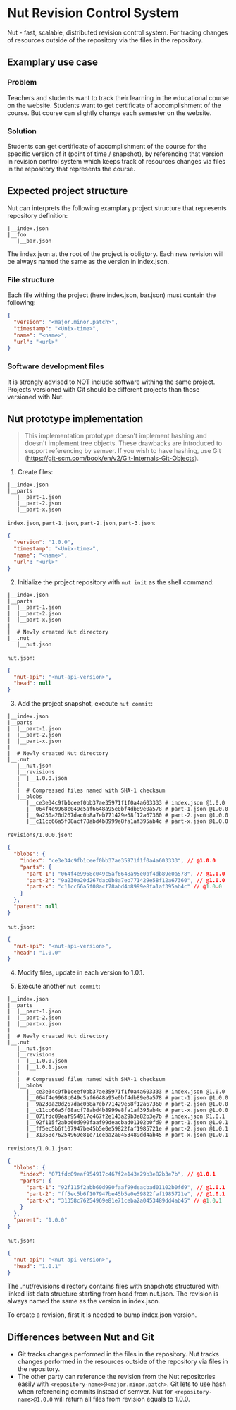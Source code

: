 # Nut Revision Control System

Nut - fast, scalable, distributed revision control system. For tracing changes of resources outside of the repository via the files in the repository.

## Examplary use case

### Problem

Teachers and students want to track their learning in the educational course on the website. Students want to get certificate of accomplishment of the course. But course can slightly change each semester on the website.

### Solution

Students can get certificate of accomplishment of the course for the specific version of it (point of time / snapshot), by referencing that version in revision control system which keeps track of resources changes via files in the repository that represents the course.

## Expected project structure

Nut can interprets the following examplary project structure that represents repository definition:

```
|__index.json
|__foo
   |__bar.json
```

The index.json at the root of the project is obligtory. Each new revision will be always named the same as the version in index.json.

### File structure

Each file withing the project (here index.json, bar.json) must contain the following:

```json
{
  "version": "<major.minor.patch>",
  "timestamp": "<Unix-time>",
  "name": "<name>",
  "url": "<url>"
}
```

### Software development files

It is strongly advised to NOT include software withing the same project. Projects versioned with Git should be different projects than those versioned with Nut.

## Nut prototype implementation

> This implementation prototype doesn't implement hashing and doesn't implement tree objects. These drawbacks are introduced to support referencing by semver. If you wish to have hashing, use Git (https://git-scm.com/book/en/v2/Git-Internals-Git-Objects).

1. Create files:

```
|__index.json
|__parts
   |__part-1.json
   |__part-2.json
   |__part-x.json
```

`index.json`, `part-1.json`, `part-2.json`, `part-3.json`:

```json
{
  "version": "1.0.0",
  "timestamp": "<Unix-time>",
  "name": "<name>",
  "url": "<url>"
}
```

2. Initialize the project repository with `nut init` as the shell command:

```
|__index.json
|__parts
|  |__part-1.json
|  |__part-2.json
|  |__part-x.json
|
|  # Newly created Nut directory
|__.nut
   |__nut.json
```

`nut.json`:

```json
{
  "nut-api": "<nut-api-version>",
  "head": null
}
```

3. Add the project snapshot, execute `nut commit`:

```
|__index.json
|__parts
|  |__part-1.json
|  |__part-2.json
|  |__part-x.json
|
|  # Newly created Nut directory
|__.nut
   |__nut.json
   |__revisions
   |  |__1.0.0.json
   |
   |  # Compressed files named with SHA-1 checksum
   |__blobs
      |__ce3e34c9fb1ceef0bb37ae35971f1f0a4a603333 # index.json @1.0.0
      |__064f4e9968c049c5af6648a95e0bf4db89e0a578 # part-1.json @1.0.0
      |__9a230a20d267dac0b8a7eb771429e58f12a67360 # part-2.json @1.0.0
      |__c11cc66a5f08acf78abd4b8999e8fa1af395ab4c # part-x.json @1.0.0
```

`revisions/1.0.0.json`:

```json
{
  "blobs": {
    "index": "ce3e34c9fb1ceef0bb37ae35971f1f0a4a603333", // @1.0.0
    "parts": {
      "part-1": "064f4e9968c049c5af6648a95e0bf4db89e0a578", // @1.0.0
      "part-2": "9a230a20d267dac0b8a7eb771429e58f12a67360", // @1.0.0
      "part-x": "c11cc66a5f08acf78abd4b8999e8fa1af395ab4c" // @1.0.0
    }
  },
  "parent": null
}
```

`nut.json`:

```json
{
  "nut-api": "<nut-api-version>",
  "head": "1.0.0"
}
```

4. Modify files, update in each version to 1.0.1.

5. Execute another `nut commit`:

```
|__index.json
|__parts
|  |__part-1.json
|  |__part-2.json
|  |__part-x.json
|
|  # Newly created Nut directory
|__.nut
   |__nut.json
   |__revisions
   |  |__1.0.0.json
   |  |__1.0.1.json
   |
   |  # Compressed files named with SHA-1 checksum
   |__blobs
      |__ce3e34c9fb1ceef0bb37ae35971f1f0a4a603333 # index.json @1.0.0
      |__064f4e9968c049c5af6648a95e0bf4db89e0a578 # part-1.json @1.0.0
      |__9a230a20d267dac0b8a7eb771429e58f12a67360 # part-2.json @1.0.0
      |__c11cc66a5f08acf78abd4b8999e8fa1af395ab4c # part-x.json @1.0.0
      |__071fdc09eaf954917c467f2e143a29b3e82b3e7b # index.json @1.0.1
      |__92f115f2abb60d990faaf99deacbad01102b0fd9 # part-1.json @1.0.1
      |__ff5ec5b6f107947be45b5e0e59822faf1985721e # part-2.json @1.0.1
      |__31358c76254969e81e71ceba2a0453489dd4ab45 # part-x.json @1.0.1
```

`revisions/1.0.1.json`:

```json
{
  "blobs": {
    "index": "071fdc09eaf954917c467f2e143a29b3e82b3e7b", // @1.0.1
    "parts": {
      "part-1": "92f115f2abb60d990faaf99deacbad01102b0fd9", // @1.0.1
      "part-2": "ff5ec5b6f107947be45b5e0e59822faf1985721e", // @1.0.1
      "part-x": "31358c76254969e81e71ceba2a0453489dd4ab45" // @1.0.1
    }
  },
  "parent": "1.0.0"
}
```

`nut.json`:

```json
{
  "nut-api": "<nut-api-version>",
  "head": "1.0.1"
}
```

The .nut/revisions directory contains files with snapshots structured with linked list data structure starting from head from nut.json. The revision is always named the same as the version in index.json.

To create a revision, first it is needed to bump index.json version.

## Differences between Nut and Git

- Git tracks changes performed in the files in the repository. Nut tracks changes performed in the resources outside of the repository via files in the repository.
- The other party can reference the revision from the Nut repositories easily with `<repository-name>@<major.minor.patch>`. Git lets to use hash when referencing commits instead of semver. Nut for `<repository-name>@1.0.0` will return all files from revision equals to 1.0.0.
